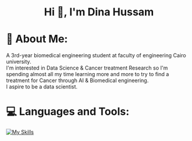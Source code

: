 <h1 align="center">Hi 👋, I'm Dina Hussam</h1>

# 💫 About Me: 

A 3rd-year biomedical engineering student at faculty of engineering Cairo university.<br>
I'm interested in Data Science & Cancer treatment Research so I'm spending almost all my time learning more and more to try to find a treatment for Cancer through AI & Biomedical engineering.<br>
I aspire to be a data scientist.


# 💻 Languages and Tools:

[![My Skills](https://skillicons.dev/icons?i=python,java,cpp,tensorflow,qt,html,css,js,flask)](https://skillicons.dev)
